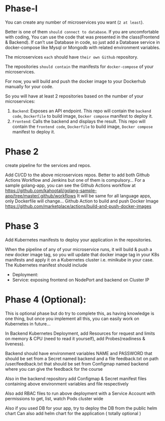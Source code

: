 # Phase-I

You can create any number of microservices you want (`2 at least`).

Better is one of them `should connect to database`. If you are uncomfortable with coding, You can use the code that was presented in the class(Frontend & Backend). If can’t use Database in code, so just add a Database service in docker-compose like Mysql or Mongodb with related environment variables.

The microservices `each` should have `their own Github` repository.

The repositories `should contain` the manifests for `docker-compose` of your microservices.

For now, you will build and push the docker image to your Dockerhub manually for your code.

So you will have at least 2 repositories based on the number of your microservices:
1. `Backend`: Exposes an API endpoint. This repo will contain the `backend code`, `Dockerfile` to build image, `Docker compose` manifest to deploy it.
2. `Frontend`: Calls the backend and displays the result. This repo will contain the `frontend code`, `Dockerfile` to build image, `Docker compose` manifest to deploy it.

# Phase 2

create pipeline for the services and repos.

Add CI/CD to the above microservices repos. Better to add both Github Actions Workflow and Jenkins but one of them is compulsory…
For a sample golang-app, you can see the Github Actions workflow at
https://github.com/kahootali/golang-sample-app/tree/master/.github/workflows
It will be same for all language apps, only Dockerfile will change…
Github Action to build and push Docker Image
https://github.com/marketplace/actions/build-and-push-docker-images


# Phase 3

Add Kubernetes  manifests to deploy your application in the repositories.

When the pipeline of any of your microservice runs, it will build & push a new docker image tag, so you will update that docker image tag in your K8s manifests and apply it on a Kubernetes cluster i.e. minikube in your case.
The Kubernetes manifest should include

- Deployment:
- Service: exposing frontend on NodePort and backend on Cluster IP

# Phase 4 (Optional):

This is optional phase but do try to complete this, as having knowledge is one thing, but once you implement all this, you can easily work on Kubernetes in future…

In Backend Kubernetes Deployment, add Resources for request and limits on memory & CPU (need to read it yourself), add Probes(readiness & liveness).

Backend should have environment variables NAME and PASSWORD that should be set from a Secret named backend and a file feedback.txt on path /user/feedback.txt  that should be set from Configmap named backend where you can give the feedback for the course

Also in the backend repository add Configmap & Secret manifest files containing above environment variables and file respectively

Also add RBAC files to run above deployment with a Service Account with permissions to get, list, watch Pods cluster wide

Also if you used DB for your app, try to deploy the DB from the public helm chart
Can also add helm chart for the application ( totally optional )